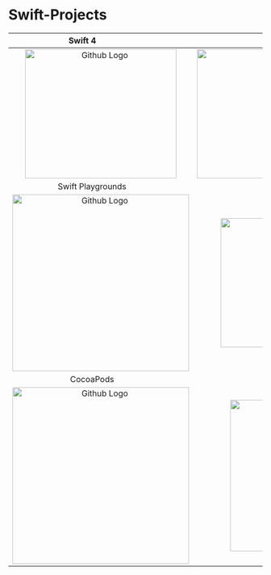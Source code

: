 # Swift-Projects

Swift 4                    |  ARKit
:-------------------------:|:-------------------------:
<img src="https://upload.wikimedia.org/wikipedia/commons/thumb/9/9d/Swift_logo.svg/2000px-Swift_logo.svg.png" width="300" height="256" title="Github Logo">  |  <img src="https://i1.wp.com/www.testgrid.io/blog/wp-content/uploads/2017/09/ARKit-Logo.jpg?zoom=2&fit=1000%2C643&ssl=1" width="350" height="256" title="Github Logo">
Swift Playgrounds          |  CoreML
<img src="https://cmle.org/wp-content/uploads/2017/08/swift-playgrounds.jpg" width="350" height="350" title="Github Logo">  |  <img src="https://abhishekbediblog.files.wordpress.com/2017/07/core-ml.png" width="256" height="256" title="Github Logo">
CocoaPods                  |  Firebase
<img src="http://vyoumans.com/sites/default/files/images/tech/1189714.png" width="350" height="350" title="Github Logo">  |  <img src="https://seeklogo.com/images/F/firebase-logo-402F407EE0-seeklogo.com.png" width="219" height="300" title="Github Logo">
